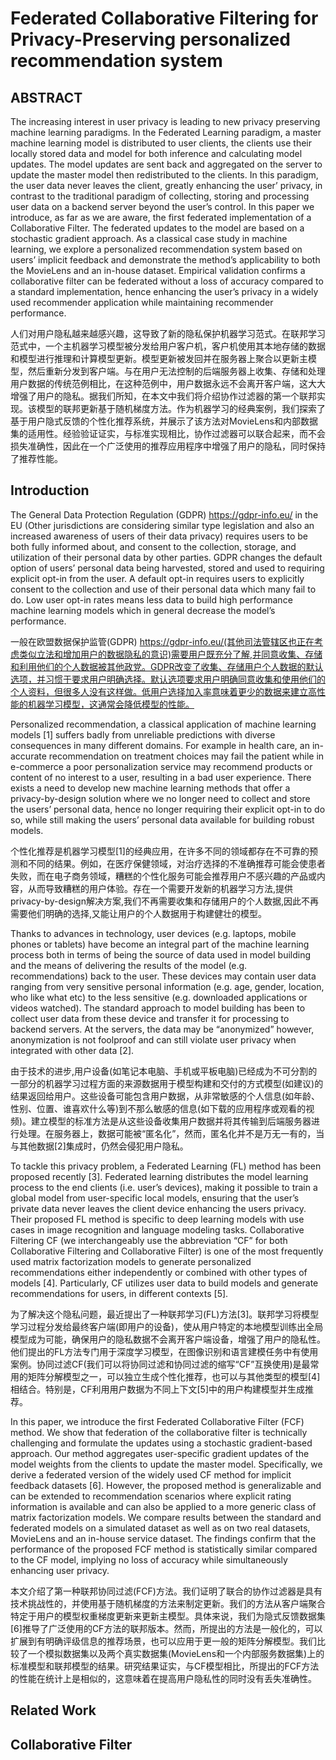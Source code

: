 # Federated Collaborative Filtering for Privacy-Preserving personalized recommendation system

## ABSTRACT

The increasing interest in user privacy is leading to new privacy preserving machine learning paradigms. In the Federated Learning paradigm, a master machine learning model is distributed to user clients, the clients use their locally stored data and model for both inference and calculating model updates. The model updates are sent back and aggregated on the server to update the master model then redistributed to the clients. In this paradigm, the user data never leaves the client, greatly enhancing the user’ privacy, in contrast to the traditional paradigm of collecting, storing and processing user data on a backend server beyond the user’s control. In this paper we introduce, as far as we are aware, the first federated implementation of a Collaborative Filter. The federated updates to the model are based on a stochastic gradient approach. As a classical case study in machine learning, we explore a personalized recommendation system based on users’ implicit feedback and demonstrate the method’s applicability to both the MovieLens and an in-house dataset. Empirical validation confirms a collaborative filter can be federated without a loss of accuracy compared to a standard implementation, hence enhancing the user’s privacy in a widely used recommender application while maintaining recommender performance.

人们对用户隐私越来越感兴趣，这导致了新的隐私保护机器学习范式。在联邦学习范式中，一个主机器学习模型被分发给用户客户机，客户机使用其本地存储的数据和模型进行推理和计算模型更新。模型更新被发回并在服务器上聚合以更新主模型，然后重新分发到客户端。与在用户无法控制的后端服务器上收集、存储和处理用户数据的传统范例相比，在这种范例中，用户数据永远不会离开客户端，这大大增强了用户的隐私。据我们所知，在本文中我们将介绍协作过滤器的第一个联邦实现。该模型的联邦更新基于随机梯度方法。作为机器学习的经典案例，我们探索了基于用户隐式反馈的个性化推荐系统，并展示了该方法对MovieLens和内部数据集的适用性。经验验证证实，与标准实现相比，协作过滤器可以联合起来，而不会损失准确性，因此在一个广泛使用的推荐应用程序中增强了用户的隐私，同时保持了推荐性能。

## Introduction

The General Data Protection Regulation (GDPR) https://gdpr-info.eu/ in the EU (Other jurisdictions are considering similar type legislation and also an increased awareness of users of their data privacy) requires users to be both fully informed about, and consent to the collection, storage, and utilization of their personal data by other parties. GDPR changes the default option of users’ personal data being harvested, stored and used to requiring explicit opt-in from the user. A default opt-in requires users to explicitly consent to the collection and use of their personal data which many fail to do. Low user opt-in rates means less data to build high performance machine learning models which in general decrease the model’s performance.

一般在欧盟数据保护监管(GDPR) https://gdpr-info.eu/(其他司法管辖区也正在考虑类似立法和增加用户的数据隐私的意识)需要用户既充分了解,并同意收集、存储和利用他们的个人数据被其他政党。GDPR改变了收集、存储用户个人数据的默认选项，并习惯于要求用户明确选择。默认选项要求用户明确同意收集和使用他们的个人资料，但很多人没有这样做。低用户选择加入率意味着更少的数据来建立高性能的机器学习模型，这通常会降低模型的性能。

Personalized recommendation, a classical application of machine learning models [1] suffers badly from unreliable predictions with diverse consequences in many different domains. For example in health care, an in-accurate recommendation on treatment choices may fail the patient while in e-commerce a poor personalization service may recommend products or content of no interest to a user, resulting in a bad user experience. There exists a need to develop new machine learning methods that offer a privacy-by-design solution where we no longer need to collect and store the users’ personal data, hence no longer requiring their explicit opt-in to do so, while still making the users’ personal data available for building robust models.

个性化推荐是机器学习模型[1]的经典应用，在许多不同的领域都存在不可靠的预测和不同的结果。例如，在医疗保健领域，对治疗选择的不准确推荐可能会使患者失败，而在电子商务领域，糟糕的个性化服务可能会推荐用户不感兴趣的产品或内容，从而导致糟糕的用户体验。存在一个需要开发新的机器学习方法,提供privacy-by-design解决方案,我们不再需要收集和存储用户的个人数据,因此不再需要他们明确的选择,又能让用户的个人数据用于构建健壮的模型。

Thanks to advances in technology, user devices (e.g. laptops, mobile phones or tablets) have become an integral part of the machine learning process both in terms of being the source of data used in model building and the means of delivering the results of the model (e.g. recommendations) back to the user. These devices may contain user data ranging from very sensitive personal information (e.g. age, gender, location, who like what etc) to the less sensitive (e.g. downloaded applications or videos watched). The standard approach to model building has been to collect user data from these device and transfer it for processing to backend servers. At the servers, the data may be “anonymized” however, anonymization is not foolproof and can still violate user privacy when integrated with other data [2].

由于技术的进步,用户设备(如笔记本电脑、手机或平板电脑)已经成为不可分割的一部分的机器学习过程方面的来源数据用于模型构建和交付的方式模型(如建议)的结果返回给用户。这些设备可能包含用户数据，从非常敏感的个人信息(如年龄、性别、位置、谁喜欢什么等)到不那么敏感的信息(如下载的应用程序或观看的视频)。建立模型的标准方法是从这些设备收集用户数据并将其传输到后端服务器进行处理。在服务器上，数据可能被“匿名化”，然而，匿名化并不是万无一有的，当与其他数据[2]集成时，仍然会侵犯用户隐私。

To tackle this privacy problem, a Federated Learning (FL) method has been proposed recently [3]. Federated learning distributes the model learning process to the end clients (i.e. user’s devices), making it possible to train a global model from user-specific local models, ensuring that the user’s private data never leaves the client device enhancing the users privacy. Their proposed FL method is specific to deep learning models with use cases in image recognition and language modeling tasks. Collaborative Filtering CF (we interchangeably use the abbreviation “CF” for both Collaborative Filtering and Collaborative Filter) is one of the most frequently used matrix factorization models to generate personalized recommendations either independently or combined with other types of models [4]. Particularly, CF utilizes user data to build models and generate recommendations for users, in different contexts [5].

为了解决这个隐私问题，最近提出了一种联邦学习(FL)方法[3]。联邦学习将模型学习过程分发给最终客户端(即用户的设备)，使从用户特定的本地模型训练出全局模型成为可能，确保用户的隐私数据不会离开客户端设备，增强了用户的隐私性。他们提出的FL方法专门用于深度学习模型，在图像识别和语言建模任务中有使用案例。协同过滤CF(我们可以将协同过滤和协同过滤的缩写“CF”互换使用)是最常用的矩阵分解模型之一，可以独立生成个性化推荐，也可以与其他类型的模型[4]相结合。特别是，CF利用用户数据为不同上下文[5]中的用户构建模型并生成推荐。

In this paper, we introduce the first Federated Collaborative Filter (FCF) method. We show that federation of the collaborative filter is technically challenging and formulate the updates using a stochastic gradient-based approach. Our method aggregates user-specific gradient updates of the model weights from the clients to update the master model. Specifically, we derive a federated version of the widely used CF method for implicit feedback datasets [6]. However, the proposed method is generalizable and can be extended to recommendation scenarios where explicit rating information is available and can also be applied to a more generic class of matrix factorization models. We compare results between the standard and federated models on a simulated dataset as well as on two real datasets, MovieLens and an in-house service dataset. The findings confirm that the performance of the proposed FCF method is statistically similar compared to the CF model, implying no loss of accuracy while simultaneously enhancing user privacy.

本文介绍了第一种联邦协同过滤(FCF)方法。我们证明了联合的协作过滤器是具有技术挑战性的，并使用基于随机梯度的方法来制定更新。我们的方法从客户端聚合特定于用户的模型权重梯度更新来更新主模型。具体来说，我们为隐式反馈数据集[6]推导了广泛使用的CF方法的联邦版本。然而，所提出的方法是一般化的，可以扩展到有明确评级信息的推荐场景，也可以应用于更一般的矩阵分解模型。我们比较了一个模拟数据集以及两个真实数据集(MovieLens和一个内部服务数据集)上的标准模型和联邦模型的结果。研究结果证实，与CF模型相比，所提出的FCF方法的性能在统计上是相似的，这意味着在提高用户隐私性的同时没有丢失准确性。

## Related Work

## Collaborative Filter

## 
